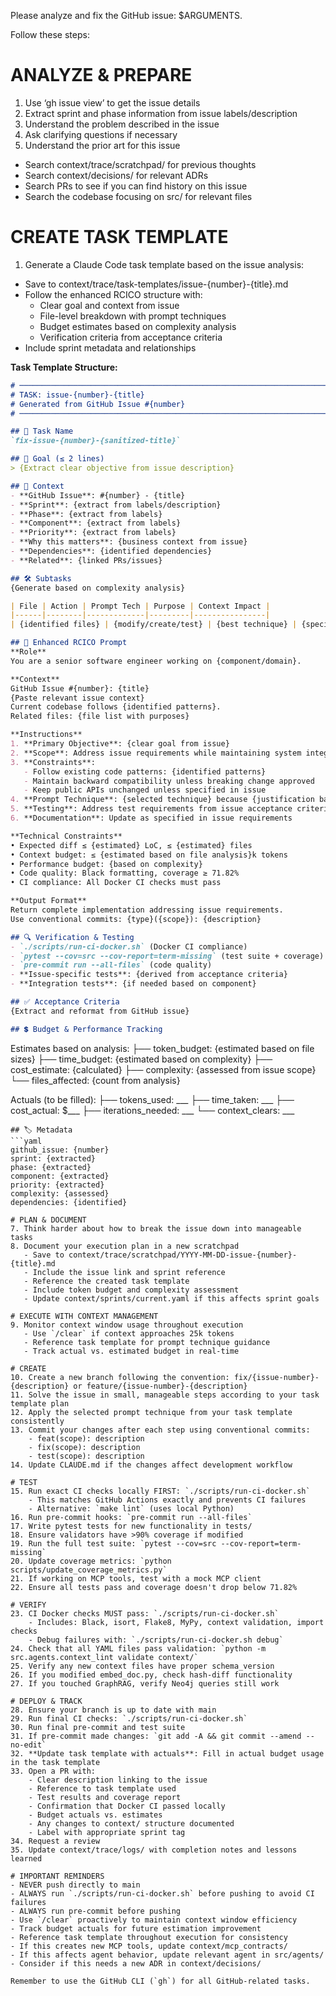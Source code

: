 Please analyze and fix the GitHub issue:
$ARGUMENTS.

Follow these steps:

# ANALYZE & PREPARE

1. Use ‘gh issue view’ to get the issue details
1. Extract sprint and phase information from issue labels/description
1. Understand the problem described in the issue
1. Ask clarifying questions if necessary
1. Understand the prior art for this issue
- Search context/trace/scratchpad/ for previous thoughts
- Search context/decisions/ for relevant ADRs
- Search PRs to see if you can find history on this issue
- Search the codebase focusing on src/ for relevant files

# CREATE TASK TEMPLATE

1. Generate a Claude Code task template based on the issue analysis:
- Save to context/trace/task-templates/issue-{number}-{title}.md
- Follow the enhanced RCICO structure with:
  - Clear goal and context from issue
  - File-level breakdown with prompt techniques
  - Budget estimates based on complexity analysis
  - Verification criteria from acceptance criteria
- Include sprint metadata and relationships

**Task Template Structure:**

```markdown
# ────────────────────────────────────────────────────────────────────────
# TASK: issue-{number}-{title}
# Generated from GitHub Issue #{number}
# ────────────────────────────────────────────────────────────────────────

## 📌 Task Name
`fix-issue-{number}-{sanitized-title}`

## 🎯 Goal (≤ 2 lines)
> {Extract clear objective from issue description}

## 🧠 Context
- **GitHub Issue**: #{number} - {title}
- **Sprint**: {extract from labels/description}
- **Phase**: {extract from labels}
- **Component**: {extract from labels}
- **Priority**: {extract from labels}
- **Why this matters**: {business context from issue}
- **Dependencies**: {identified dependencies}
- **Related**: {linked PRs/issues}

## 🛠️ Subtasks
{Generate based on complexity analysis}

| File | Action | Prompt Tech | Purpose | Context Impact |
|------|--------|-------------|---------|----------------|
| {identified files} | {modify/create/test} | {best technique} | {specific purpose} | {Low/Med/High} |

## 📝 Enhanced RCICO Prompt
**Role**  
You are a senior software engineer working on {component/domain}.

**Context**  
GitHub Issue #{number}: {title}
{Paste relevant issue context}
Current codebase follows {identified patterns}.
Related files: {file list with purposes}

**Instructions**  
1. **Primary Objective**: {clear goal from issue}
2. **Scope**: Address issue requirements while maintaining system integrity
3. **Constraints**: 
   - Follow existing code patterns: {identified patterns}
   - Maintain backward compatibility unless breaking change approved
   - Keep public APIs unchanged unless specified in issue
4. **Prompt Technique**: {selected technique} because {justification based on task type}
5. **Testing**: Address test requirements from issue acceptance criteria
6. **Documentation**: Update as specified in issue requirements

**Technical Constraints**  
• Expected diff ≤ {estimated} LoC, ≤ {estimated} files
• Context budget: ≤ {estimated based on file analysis}k tokens
• Performance budget: {based on complexity}
• Code quality: Black formatting, coverage ≥ 71.82%
• CI compliance: All Docker CI checks must pass

**Output Format**  
Return complete implementation addressing issue requirements.
Use conventional commits: {type}({scope}): {description}

## 🔍 Verification & Testing
- `./scripts/run-ci-docker.sh` (Docker CI compliance)
- `pytest --cov=src --cov-report=term-missing` (test suite + coverage)
- `pre-commit run --all-files` (code quality)
- **Issue-specific tests**: {derived from acceptance criteria}
- **Integration tests**: {if needed based on component}

## ✅ Acceptance Criteria
{Extract and reformat from GitHub issue}

## 💲 Budget & Performance Tracking
```

Estimates based on analysis:
├── token_budget: {estimated based on file sizes}
├── time_budget: {estimated based on complexity}
├── cost_estimate: {calculated}
├── complexity: {assessed from issue scope}
└── files_affected: {count from analysis}

Actuals (to be filled):
├── tokens_used: ___
├── time_taken: ___
├── cost_actual: $___
├── iterations_needed: ___
└── context_clears: ___

```
## 🏷️ Metadata
```yaml
github_issue: {number}
sprint: {extracted}
phase: {extracted}
component: {extracted}
priority: {extracted}
complexity: {assessed}
dependencies: {identified}
```

```
# PLAN & DOCUMENT
7. Think harder about how to break the issue down into manageable tasks
8. Document your execution plan in a new scratchpad
   - Save to context/trace/scratchpad/YYYY-MM-DD-issue-{number}-{title}.md
   - Include the issue link and sprint reference
   - Reference the created task template
   - Include token budget and complexity assessment
   - Update context/sprints/current.yaml if this affects sprint goals

# EXECUTE WITH CONTEXT MANAGEMENT
9. Monitor context window usage throughout execution
   - Use `/clear` if context approaches 25k tokens
   - Reference task template for prompt technique guidance
   - Track actual vs. estimated budget in real-time

# CREATE
10. Create a new branch following the convention: fix/{issue-number}-{description} or feature/{issue-number}-{description}
11. Solve the issue in small, manageable steps according to your task template plan
12. Apply the selected prompt technique from your task template consistently
13. Commit your changes after each step using conventional commits:
    - feat(scope): description
    - fix(scope): description  
    - test(scope): description
14. Update CLAUDE.md if the changes affect development workflow

# TEST
15. Run exact CI checks locally FIRST: `./scripts/run-ci-docker.sh`
    - This matches GitHub Actions exactly and prevents CI failures
    - Alternative: `make lint` (uses local Python)
16. Run pre-commit hooks: `pre-commit run --all-files`
17. Write pytest tests for new functionality in tests/
18. Ensure validators have >90% coverage if modified
19. Run the full test suite: `pytest --cov=src --cov-report=term-missing`
20. Update coverage metrics: `python scripts/update_coverage_metrics.py`
21. If working on MCP tools, test with a mock MCP client
22. Ensure all tests pass and coverage doesn't drop below 71.82%

# VERIFY
23. CI Docker checks MUST pass: `./scripts/run-ci-docker.sh`
    - Includes: Black, isort, Flake8, MyPy, context validation, import checks
    - Debug failures with: `./scripts/run-ci-docker.sh debug`
24. Check that all YAML files pass validation: `python -m src.agents.context_lint validate context/`
25. Verify any new context files have proper schema_version
26. If you modified embed_doc.py, check hash-diff functionality
27. If you touched GraphRAG, verify Neo4j queries still work

# DEPLOY & TRACK
28. Ensure your branch is up to date with main
29. Run final CI checks: `./scripts/run-ci-docker.sh`
30. Run final pre-commit and test suite
31. If pre-commit made changes: `git add -A && git commit --amend --no-edit`
32. **Update task template with actuals**: Fill in actual budget usage in the task template
33. Open a PR with:
    - Clear description linking to the issue
    - Reference to task template used
    - Test results and coverage report
    - Confirmation that Docker CI passed locally
    - Budget actuals vs. estimates
    - Any changes to context/ structure documented
    - Label with appropriate sprint tag
34. Request a review
35. Update context/trace/logs/ with completion notes and lessons learned

# IMPORTANT REMINDERS
- NEVER push directly to main
- ALWAYS run `./scripts/run-ci-docker.sh` before pushing to avoid CI failures
- ALWAYS run pre-commit before pushing
- Use `/clear` proactively to maintain context window efficiency
- Track budget actuals for future estimation improvement
- Reference task template throughout execution for consistency
- If this creates new MCP tools, update context/mcp_contracts/
- If this affects agent behavior, update relevant agent in src/agents/
- Consider if this needs a new ADR in context/decisions/

Remember to use the GitHub CLI (`gh`) for all GitHub-related tasks.
```
